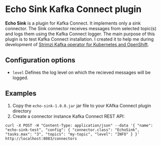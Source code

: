 # Echo Sink Kafka Connect plugin

**Echo Sink** is a plugin for Kafka Connect. 
It implements only a sink connector.
The Sink connector receives messages from selected topic(s) and logs them using the Kafka Connect logger.
The main purpose of this plugin is to test Kafka Connect installation.
I created it to help me during development of [Strimzi Kafka operator for Kubernetes and OpenShift](http://strimzi.io).

## Configuration options

* `level`
Defines the log level on which the recieved messages will be logged.

## Examples

1. Copy the `echo-sink-1.0.0.jar` jar file to your KAfka Connect plugin directory
2. Create a connector instance Kafka Connect REST API:
```
curl -X POST -H "Content-Type: application/json" --data '{ "name": "echo-sink-test", "config": { "connector.class": "EchoSink", "tasks.max": "3", "topics": "my-topic", "level": "INFO" } }' http://localhost:8083/connectors
```